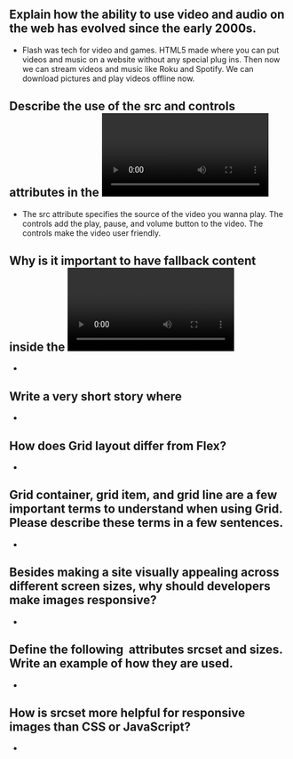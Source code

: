 ## Explain how the ability to use video and audio on the web has evolved since the early 2000s.
- Flash was tech for video and games. HTML5 made where you can put videos and music on a website without any special plug ins. Then now we can stream videos and music like Roku and Spotify. We can download pictures and play videos offline now. 
## Describe the use of the src and controls attributes in the <video> element.
- The src attribute specifies the source of the video you wanna play. The controls add the play, pause, and volume button to the video. The controls make the video user friendly. 
## Why is it important to have fallback content inside the <video> element?
- 
## Write a very short story where <audio> and <video> are characters.
- 

## How does Grid layout differ from Flex?
- 
## Grid container, grid item, and grid line are a few important terms to understand when using Grid. Please describe these terms in a few sentences.
- 

## Besides making a site visually appealing across different screen sizes, why should developers make images responsive?
- 
## Define the following <img> attributes srcset and sizes. Write an example of how they are used.
- 
## How is srcset more helpful for responsive images than CSS or JavaScript?
- 
